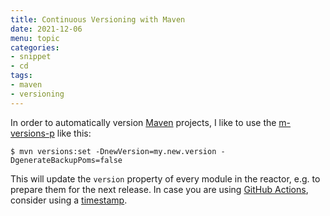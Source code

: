 ```yaml
---
title: Continuous Versioning with Maven
date: 2021-12-06
menu: topic
categories:
- snippet
- cd
tags:
- maven
- versioning
---
```


In order to automatically version [Maven](https://maven.apache.org/) projects, I like to use the [m-versions-p](https://www.mojohaus.org/versions-maven-plugin/) like this:

```shell script
$ mvn versions:set -DnewVersion=my.new.version -DgenerateBackupPoms=false
```

This will update the `version` property of every module in the reactor, e.g. to prepare them for the next release. In case you are using [GitHub Actions](https://github.com/features/actions), consider using a [timestamp](../create-timestamp-with-github-actions).
